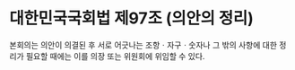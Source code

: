 # 대한민국국회법 제97조 (의안의 정리)

본회의는 의안이 의결된 후 서로 어긋나는 조항ㆍ자구ㆍ숫자나 그 밖의 사항에 대한 정리가 필요할 때에는 이를 의장 또는 위원회에 위임할 수 있다.

